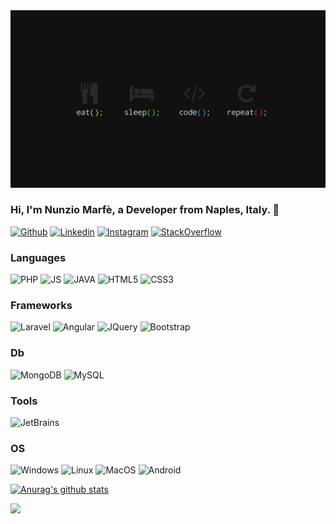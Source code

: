 <img src="https://github.com/Taoshan98/Taoshan98/blob/main/Header.jpg" alt="Taoshan98_header">

<!-- Your title -->
### Hi, I'm Nunzio Marfè, a Developer from Naples, Italy. 🚀

<!-- Your badges
You can use the website to generate badges: https://shields.io/
-->
[![Github](https://img.shields.io/badge/-Github-000?style=flat&logo=Github&logoColor=white)](https://github.com/Taoshan98)
[![Linkedin](https://img.shields.io/badge/-LinkedIn-blue?style=flat&logo=Linkedin&logoColor=white)](https://www.linkedin.com/in/nunzio-marf%C3%A8-854b79129/)
[![Instagram](https://img.shields.io/badge/-Instagram-c13584?style=flat&labelColor=c13584&logo=instagram&logoColor=white)](https://www.instagram.com/taoshan98/)
[![StackOverflow](https://img.shields.io/badge/-StackOverflow-f48024?style=flat&labelColor=f48024&logo=stackoverflow&logoColor=white)](https://stackoverflow.com/users/8567455/nunzio-marf%c3%a9)

### Languages
![PHP](https://img.shields.io/badge/PHP-gray?logo=php&style=for-the-badge)
![JS](https://img.shields.io/badge/JS-gray?logo=javascript&style=for-the-badge)
![JAVA](https://img.shields.io/badge/JAVA-gray?logo=java&style=for-the-badge)
![HTML5](https://img.shields.io/badge/HTML5-gray?logo=html5&style=for-the-badge)
![CSS3](https://img.shields.io/badge/CSS3-gray?logo=css3&style=for-the-badge)

### Frameworks
![Laravel](https://img.shields.io/badge/Laravel-gray?logo=laravel&style=for-the-badge)
![Angular](https://img.shields.io/badge/Angular-gray?logo=angular&style=for-the-badge)
![JQuery](https://img.shields.io/badge/JQuery-gray?logo=jquery&style=for-the-badge)
![Bootstrap](https://img.shields.io/badge/BOOTSTRAP-gray?logo=bootstrap&style=for-the-badge)

### Db
![MongoDB](https://img.shields.io/badge/mongodb-gray?logo=mongodb&style=for-the-badge)
![MySQL](https://img.shields.io/badge/MySQL-gray?logo=mysql&style=for-the-badge)

### Tools
![JetBrains](https://img.shields.io/badge/JetBrains-gray?logo=jetbrains&style=for-the-badge)

### OS
![Windows](https://img.shields.io/badge/Windows-gray?logo=windows&style=for-the-badge)
![Linux](https://img.shields.io/badge/Linux-gray?logo=linux&style=for-the-badge)
![MacOS](https://img.shields.io/badge/MacOS-gray?logo=apple&style=for-the-badge)
![Android](https://img.shields.io/badge/Android-gray?logo=android&style=for-the-badge)

[![Anurag's github stats](https://github-readme-stats.vercel.app/api?username=taoshan98&count_private=true&show_icons=true&theme=dark)](https://github.com/anuraghazra/github-readme-stats)

<a href="https://wakatime.com"><img src="https://wakatime.com/share/@76f25c7d-4358-404a-acd5-4fd46f1ae124/b7327c9d-0552-4764-8257-4029526aad82.png" /></a>

